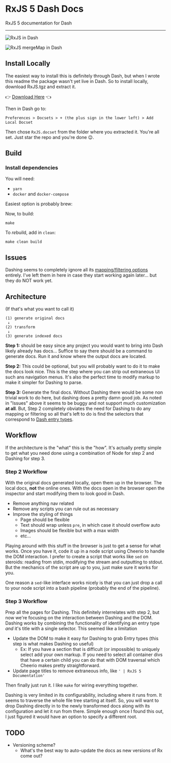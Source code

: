 # RxJS 5 Dash Docs

RxJS 5 documentation for Dash

---
<!-- Everything below this point will not be included in the dist sent to Dash -->

![RxJS in Dash](https://dropsinn.s3.amazonaws.com/Screen%20Shot%202017-07-04%20at%201.36.51%20AM.png)

![RxJS mergeMap in Dash](https://dropsinn.s3.amazonaws.com/Screen%20Shot%202017-07-04%20at%201.38.50%20AM.png)

## Install Locally

The easiest way to install this is definitely through Dash, but when I wrote
this readme the package wasn't yet live in Dash. So to install locally, download
RxJS.tgz and extract it.

👉 [Download Here](https://github.com/iansinnott/rxjs-dash-docset/raw/master/dist/RxJS.tgz) 👈

Then in Dash go to:

```
Preferences > Docsets > + (the plus sign in the lower left) > Add Local Docset
```

Then chose `RxJS.docset` from the folder where you extracted it. You're all set. Just star the repo and you're done 😉.

## Build

### Install dependencies

You will need:

* `yarn`
* `docker` and `docker-compose`

Easiest option is probably brew:

Now, to build:

```
make
```

To *re*build, add in `clean`:

```
make clean build
```

## Issues

Dashing seems to completely ignore all its [mapping/filtering options](https://github.com/technosophos/dashing#other-mappersfilters-on-selectors) entirely. I've left them in here in case they start working again later... but they do NOT work yet.

## Architecture

(If that's what you want to call it)

```
(1) generate original docs
 ↓
(2) transform
 ↓
(3) generate indexed docs
```

**Step 1:** should be easy since any project you would want to bring into Dash likely already has docs... Suffice to say there should be a command to generate docs. Run it and know where the output docs are located.

**Step 2:** This could be optional, but you will probably want to do it to make the docs look nice. This is the step where you can strip out extraneous UI such ans navigation menus. It's also the perfect time to modify markup to make it simpler for Dashing to parse.

**Step 3:** Generate the final docs. Without Dashing there would be some non trivial work to do here, but dashing does a pretty damn good job. As noted in "Issues" above it seems to be buggy and not support much customization **at all**. But, Step 2 completely obviates the need for Dashing to do any mapping or filtering so all that's left to do is find the selectors that correspond to [Dash entry types][].

[Dash entry types]: https://kapeli.com/docsets#supportedentrytypes

## Workflow

If the architecture is the "what" this is the "how". It's actually pretty simple to get what you need done using a combination of Node for step 2 and Dashing for step 3.

### Step 2 Workflow

With the original docs generated locally, open them up in the browser. The local docs, **not** the online ones. With the docs open in the browser open the inspector and start modifying them to look good in Dash.

* Remove anything nav related
* Remove any scripts you can rule out as necessary
* Improve the styling of things
  * Page should be flexible
  * Text should wrap unless `pre`, in which case it should overflow auto
  * Images should be flexible but with a max width
  * etc...

Playing around with this stuff in the browser is just to get a sense for what works. Once you have it, code it up in a node script using Cheerio to handle the DOM interaction. I prefer to create a script that works like `sed` on steroids: reading from stdin, modifying the stream and outputting to stdout. But the mechanics of the script are up to you, just make sure it works for you.

One reason a `sed`-like interface works nicely is that you can just drop a call to your node script into a bash pipeline (probably the end of the pipeline).

### Step 3 Workflow

Prep all the pages for Dashing. This definitely interrelates with step 2, but now we're focusing on the interaction between Dashing and the DOM. Dashing works by combining the functionality of identifying an entry type _and_ it's title with a single selector. This seemed like a limitation

* Update the DOM to make it easy for Dashing to grab Entry types (this step is what makes Dashing so useful)
  * Ex: If you have a section that is difficult (or impossible) to uniquely select add your own markup. If you need to select all container divs that have a certain child you can do that with DOM traversal which Cheerio makes pretty straightforward.
* Update page titles to remove extraneous info, like `' | RxJS 5 Documentation'`

Then finally just run it. I like `make` for wiring everything together.

Dashing is very limited in its configurability, including where it runs from. It seems to traverse the whole file tree starting at itself. So, you will want to drop Dashing directly in to the newly transformed docs along with its configuration and let it run from there. Simple enough once I found this out, I just figured it would have an option to specify a different root.

## TODO

* Versioning scheme?
  * What's the best way to auto-update the docs as new versions of Rx come out?
